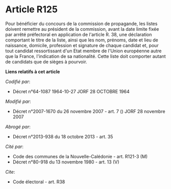 # Article R125

Pour bénéficier du concours de la commission de propagande, les listes doivent remettre au président de la commission, avant
la date limite fixée par arrêté préfectoral en application de l'article R. 38, une déclaration comportant le titre de la
liste, ainsi que les nom, prénoms, date et lieu de naissance, domicile, profession et signature de chaque candidat et, pour
tout candidat ressortissant d'un Etat membre de l'Union européenne autre que la France, l'indication de sa nationalité. Cette
liste doit comporter autant de candidats que de sièges à pourvoir.

**Liens relatifs à cet article**

_Codifié par_:

  - Décret n°64-1087 1964-10-27 JORF 28 OCTOBRE 1964

_Modifié par_:

  - Décret n°2007-1670 du 26 novembre 2007 - art. 7 () JORF 28 novembre 2007

_Abrogé par_:

  - Décret n°2013-938 du 18 octobre 2013 - art. 35

_Cité par_:

  - Code des communes de la Nouvelle-Calédonie - art. R121-3 (M)
  - Décret n°80-918 du 13 novembre 1980 - art. 13 (V)

_Cite_:

  - Code électoral - art. R38
